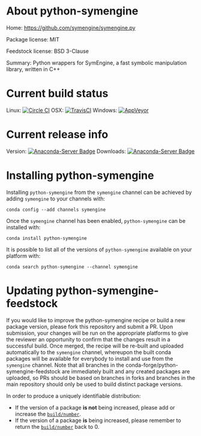 About python-symengine
======================

Home: https://github.com/symengine/symengine.py

Package license: MIT

Feedstock license: BSD 3-Clause

Summary: Python wrappers for SymEngine, a fast symbolic manipulation library, written in C++



Current build status
====================

Linux: [![Circle CI](https://circleci.com/gh/conda-forge/python-symengine-feedstock.svg?style=shield)](https://circleci.com/gh/conda-forge/python-symengine-feedstock)
OSX: [![TravisCI](https://travis-ci.org/conda-forge/python-symengine-feedstock.svg?branch=master)](https://travis-ci.org/conda-forge/python-symengine-feedstock)
Windows: [![AppVeyor](https://ci.appveyor.com/api/projects/status/github/conda-forge/python-symengine-feedstock?svg=True)](https://ci.appveyor.com/project/conda-forge/python-symengine-feedstock/branch/master)

Current release info
====================
Version: [![Anaconda-Server Badge](https://anaconda.org/symengine/python-symengine/badges/version.svg)](https://anaconda.org/symengine/python-symengine)
Downloads: [![Anaconda-Server Badge](https://anaconda.org/symengine/python-symengine/badges/downloads.svg)](https://anaconda.org/symengine/python-symengine)

Installing python-symengine
===========================

Installing `python-symengine` from the `symengine` channel can be achieved by adding `symengine` to your channels with:

```
conda config --add channels symengine
```

Once the `symengine` channel has been enabled, `python-symengine` can be installed with:

```
conda install python-symengine
```

It is possible to list all of the versions of `python-symengine` available on your platform with:

```
conda search python-symengine --channel symengine
```




Updating python-symengine-feedstock
===================================

If you would like to improve the python-symengine recipe or build a new
package version, please fork this repository and submit a PR. Upon submission,
your changes will be run on the appropriate platforms to give the reviewer an
opportunity to confirm that the changes result in a successful build. Once
merged, the recipe will be re-built and uploaded automatically to the
`symengine` channel, whereupon the built conda packages will be available for
everybody to install and use from the `symengine` channel.
Note that all branches in the conda-forge/python-symengine-feedstock are
immediately built and any created packages are uploaded, so PRs should be based
on branches in forks and branches in the main repository should only be used to
build distinct package versions.

In order to produce a uniquely identifiable distribution:
 * If the version of a package **is not** being increased, please add or increase
   the [``build/number``](http://conda.pydata.org/docs/building/meta-yaml.html#build-number-and-string).
 * If the version of a package **is** being increased, please remember to return
   the [``build/number``](http://conda.pydata.org/docs/building/meta-yaml.html#build-number-and-string)
   back to 0.